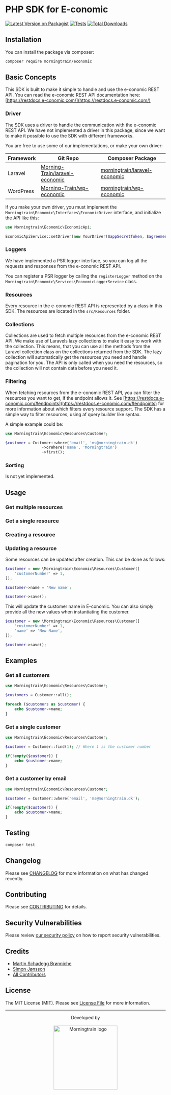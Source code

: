 # PHP SDK for E-conomic

[![Latest Version on Packagist](https://img.shields.io/packagist/v/morningtrain/economic.svg?style=flat-square)](https://packagist.org/packages/morningtrain/economic)
[![Tests](https://img.shields.io/github/actions/workflow/status/morning-train/e-conomic/run-tests.yml?branch=main&label=tests&style=flat-square)](https://github.com/morning-train/economic/actions/workflows/run-tests.yml)
[![Total Downloads](https://img.shields.io/packagist/dt/morningtrain/economic.svg?style=flat-square)](https://packagist.org/packages/morningtrain/economic)

## Installation

You can install the package via composer:

```bash
composer require morningtrain/economic
```

## Basic Concepts
This SDK is built to make it simple to handle and use the e-conomic REST API.
You can read the e-conomic REST API documentation here: [https://restdocs.e-conomic.com/](https://restdocs.e-conomic.com/)

### Driver
The SDK uses a driver to handle the communication with the e-conomic REST API.
We have not implemented a driver in this package, since we want to make it possible to use the SDK with different frameworks.

You are free to use some of our implementations, or make your own driver:

| Framework | Git Repo                                                                            | Composer Package                                                                              |
|-----------|-------------------------------------------------------------------------------------|-----------------------------------------------------------------------------------------------|
| Laravel   | [Morning-Train/laravel-economic](https://github.com/Morning-Train/laravel-economic) | [morningtrain/laravel-economic](https://packagist.org/packages/morningtrain/laravel-economic) |
| WordPress | [Morning-Train/wp-economic](https://github.com/Morning-Train/wp-economic)           | [morningtrain/wp-economic](https://packagist.org/packages/morningtrain/wp-economic)           |

If you make your own driver, you must implement the `Morningtrain\Economic\Interfaces\EconomicDriver` interface, and initialize the API like this:

```php
use Morningtrain\Economic\EconomicApi;

EconomicApiService::setDriver(new YourDriver($appSecretToken, $agreementGrantToken));
```

### Loggers
We have implemented a PSR logger interface, so you can log all the requests and responses from the e-conomic REST API.

You can register a PSR logger by calling the `registerLogger` method on the `Morningtrain\Economic\Services\EconomicLoggerService` class.

### Resources
Every resource in the e-conomic REST API is represented by a class in this SDK. 
The resources are located in the `src/Resources` folder.

### Collections
Collections are used to fetch multiple resources from the e-conomic REST API.
We make use of Laravels lazy collections to make it easy to work with the collection.
This means, that you can use all the methods from the Laravel collection class on the collections returned from the SDK.
The lazy collection will automatically get the resources you need and handle pagination for you. The API is only called when you need the resources, so the collection will not contain data before you need it.

### Filtering
When fetching resources from the e-conomic REST API, you can filter the resources you want to get, if the endpoint allows it. See [https://restdocs.e-conomic.com/#endpoints](https://restdocs.e-conomic.com/#endpoints) for more information about which filters every resource support.
The SDK has a simple way to filter resources, using af query builder like syntax.

A simple example could be:
```php
use Morningtrain\Economic\Resources\Customer;

$customer = Customer::where('email', 'ms@morningtrain.dk')
                ->orWhere('name', 'Morningtrain')
                ->first();
```

### Sorting
Is not yet implemented.

## Usage

### Get multiple resources

### Get a single resource

### Creating a resource

### Updating a resource
Some resources can be updated after creation. This can be done as follows:

```php
$customer = new \Morningtrain\Economic\Resources\Customer([
    'customerNumber' => 1,
]);

$customer->name = 'New name';

$customer->save();
```

This will update the customer name in E-conomic. You can also simply provide all the new values when instantiating the customer.

```php
$customer = new \Morningtrain\Economic\Resources\Customer([
    'customerNumber' => 1,
    'name' => 'New Name',
]);

$customer->save();
```

## Examples

### Get all customers

```php
use Morningtrain\Economic\Resources\Customer;

$customers = Customer::all();

foreach ($customers as $customer) {
    echo $customer->name;
}
```

### Get a single customer

```php
use Morningtrain\Economic\Resources\Customer;

$customer = Customer::find(1); // Where 1 is the customer number

if(!empty($customer)) {
    echo $customer->name;
}
```

### Get a customer by email

```php
use Morningtrain\Economic\Resources\Customer;

$customer = Customer::where('email', 'ms@morningtrain.dk');

if(!empty($customer)) {
    echo $customer->name;
}
```

## Testing

```bash
composer test
```

## Changelog

Please see [CHANGELOG](CHANGELOG.md) for more information on what has changed recently.

## Contributing

Please see [CONTRIBUTING](https://github.com/spatie/.github/blob/main/CONTRIBUTING.md) for details.

## Security Vulnerabilities

Please review [our security policy](../../security/policy) on how to report security vulnerabilities.

## Credits

- [Martin Schadegg Brønniche](https://github.com/mschadegg)
- [Simon Jønsson](https://github.com/Morning-Train)
- [All Contributors](../../contributors)

## License

The MIT License (MIT). Please see [License File](LICENSE.md) for more information.


---

<div align="center">
Developed by <br>
</div>
<br>
<div align="center">
<a href="https://morningtrain.dk" target="_blank">
<img src="https://morningtrain.dk/wp-content/themes/mtt-wordpress-theme/assets/img/logo-only-text.svg" width="200" alt="Morningtrain logo">
</a>
</div>
